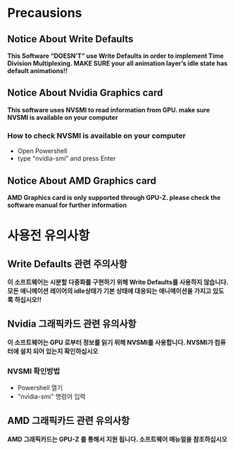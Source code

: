 # Precausions
## Notice About Write Defaults
**This Software “DOESN’T” use Write Defaults in order to implement Time Division Multiplexing. MAKE SURE your all animation layer’s idle state has default animations!!**
## Notice About Nvidia Graphics card
**This software uses NVSMI to read information from GPU. make sure NVSMI is available on your computer**
### How to check NVSMI is available on your computer
* Open Powershell
* type "nvidia-smi" and press Enter
## Notice About AMD Graphics card
**AMD Graphics card is only supported through GPU-Z. please check the software manual for further information**

# 사용전 유의사항
## Write Defaults 관련 주의사항
**이 소프트웨어는 시분할 다중화를 구현하기 위해 Write Defaults를 사용하지 않습니다. 모든 애니메이션 레이어의 idle상태가 기본 상태에 대응되는 애니메이션을 가지고 있도록 하십시오!!**
## Nvidia 그래픽카드 관련 유의사항
**이 소프트웨어는 GPU 로부터 정보를 읽기 위해 NVSMI를 사용합니다. NVSMI가 컴퓨터에 설치 되어 있는지 확인하십시오**
### NVSMI 확인방법
* Powershell 열기
* "nvidia-smi" 명령어 입력
## AMD 그래픽카드 관련 유의사항
**AMD 그래픽카드는 GPU-Z 를 통해서 지원 됩니다. 소프트웨어 매뉴얼을 참조하십시오**